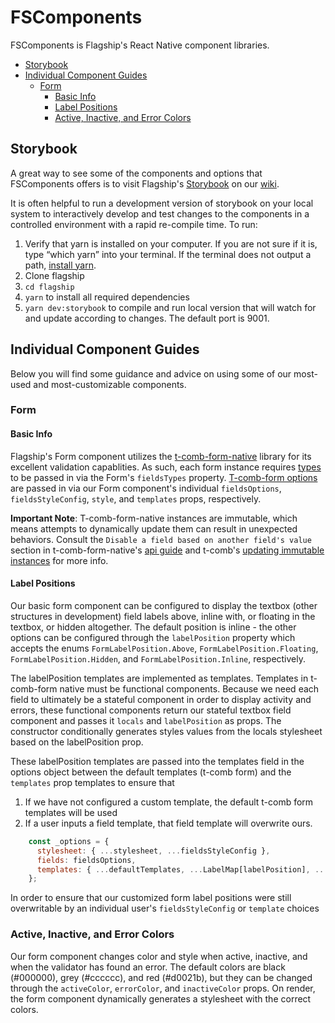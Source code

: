 # FSComponents

FSComponents is Flagship's React Native component libraries.

* [Storybook](#storybook)
* [Individual Component Guides](#individual-component-guides)
  * [Form](#form)
    * [Basic Info](#basic-info)
    * [Label Positions](#label-positions)
    * [Active, Inactive, and Error Colors](#active,-inactive,-and-error-colors)

## Storybook

A great way to see some of the components and options that FSComponents offers is to visit Flagship's
[Storybook](http://brandingbrand.github.io/flagship/storybook) on our
[wiki](https://brandingbrand.github.io/flagship/).

It is often helpful to run a development version of storybook on your local system to interactively
 develop and test changes to the components in a controlled environment with a rapid re-compile
 time. To run:

1. Verify that yarn is installed on your computer. If you are not sure if it is, type “which yarn”
  into your terminal. If the terminal does not output a path, [install yarn](https://yarnpkg.com/lang/en/).
2. Clone flagship
3. `cd flagship`
4. `yarn` to install all required dependencies
5. `yarn dev:storybook` to compile and run local version that will watch for and update according to
 changes. The default port is 9001.

## Individual Component Guides

 Below you will find some guidance and advice on using some of our most-used and most-customizable
 components.

### Form

#### Basic Info

Flagship's Form component utilizes the [t-comb-form-native](https://github.com/gcanti/tcomb-form-native)
 library for its excellent validation capablities. As such, each form instance requires [types](https://github.com/gcanti/tcomb-form-native#types)
 to be passed in via the Form's `fieldsTypes` property. [T-comb-form options](https://github.com/gcanti/tcomb-form-native#rendering-options)
 are passed in via our Form component's  individual  `fieldsOptions`, `fieldsStyleConfig`, `style`,
  and `templates` props, respectively.

__Important Note__: T-comb-form-native instances are immutable, which means attempts to dynamically
update them can result in unexpected behaviors. Consult the
  `Disable a field based on another field's value` section in t-comb-form-native's
   [api guide](https://github.com/gcanti/tcomb-form-native#api) and t-comb's
   [updating immutable instances](https://github.com/gcanti/tcomb/blob/master/docs/API.md#updating-immutable-instances)
    for more info.

#### Label Positions

Our basic form component can be configured to display the textbox (other structures in development)
 field labels above, inline with, or floating in the textbox, or hidden altogether. The default
  position is inline - the other options can be configured through the `labelPosition` property which
   accepts the enums `FormLabelPosition.Above`, `FormLabelPosition.Floating`,
    `FormLabelPosition.Hidden`, and `FormLabelPosition.Inline`, respectively.

The labelPosition templates are implemented as templates. Templates in t-comb-form native must be
 functional components. Because we need each field to ultimately be a stateful component in order to
  display activity and errors, these functional components return our stateful textbox field
   component and passes it `locals` and `labelPosition` as props. The constructor conditionally generates
    styles values from the locals stylesheet based on the labelPosition prop.

These labelPosition templates are passed into the templates field in the options object between the
 default templates (t-comb form) and the `templates` prop templates to ensure that
 1. If we have not configured a custom template, the default t-comb form templates will be used
 2. If a user inputs a field template, that field template will overwrite ours.

```javascript
    const _options = {
      stylesheet: { ...stylesheet, ...fieldsStyleConfig },
      fields: fieldsOptions,
      templates: { ...defaultTemplates, ...LabelMap[labelPosition], ...templates }
    };
```

In order to ensure that our customized form label positions were still overwritable by an individual
 user's `fieldsStyleConfig` or `template` choices

### Active, Inactive, and Error Colors

Our form component changes color and style when active, inactive, and when the validator has found
 an error. The default colors are black (#000000), grey (#cccccc), and red (#d0021b), but they can
  be changed through the `activeColor`, `errorColor`, and `inactiveColor` props. On render, the form
   component dynamically generates a stylesheet with the correct colors.
